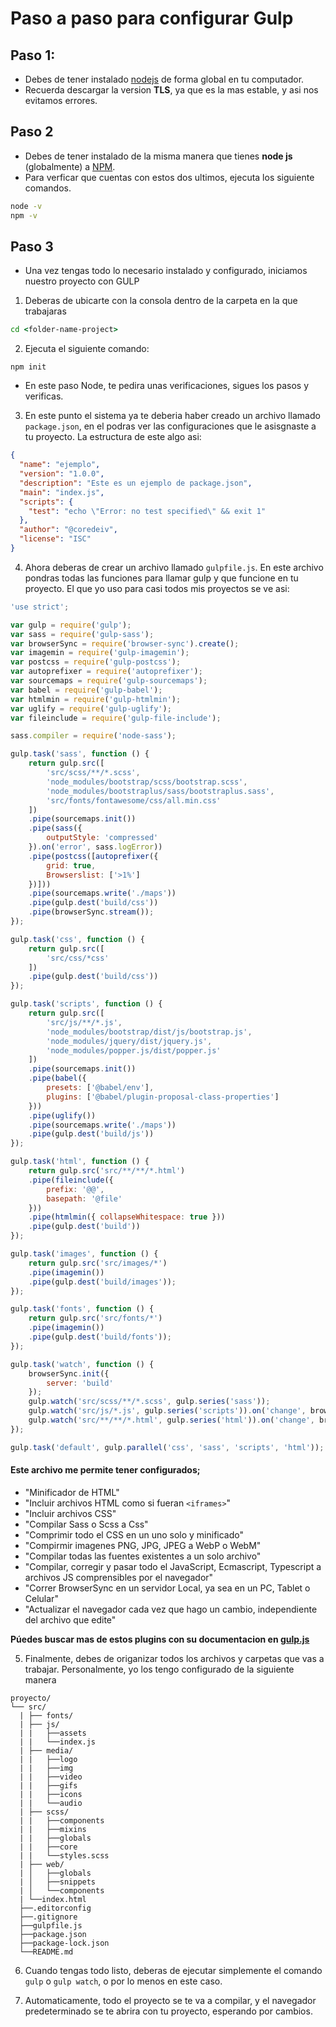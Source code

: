 # Paso a paso para configurar Gulp

## Paso 1:

- Debes de tener instalado [nodejs](https://nodejs.org/es/) de forma global en tu computador.
- Recuerda descargar la version **TLS**, ya que es la mas estable, y asi nos evitamos errores.

## Paso 2

- Debes de tener instalado de la misma manera que tienes **node js** (globalmente) a [NPM](https://www.npmjs.com/).
- Para verficar que cuentas con estos dos ultimos, ejecuta los siguiente comandos.

```cmd
node -v
npm -v
```

## Paso 3

- Una vez tengas todo lo necesario instalado y configurado, iniciamos nuestro proyecto con GULP

1. Deberas de ubicarte con la consola dentro de la carpeta en la que trabajaras

```cmd
cd <folder-name-project>
```

2. Ejecuta el siguiente comando:

```node
npm init
```

- En este paso Node, te pedira unas verificaciones, sigues los pasos y verificas.

3. En este punto el sistema ya te deberia haber creado un archivo llamado `package.json`, en el podras ver las configuraciones que le asisgnaste a tu proyecto. La estructura de este algo asi:

```json
{
  "name": "ejemplo",
  "version": "1.0.0",
  "description": "Este es un ejemplo de package.json",
  "main": "index.js",
  "scripts": {
    "test": "echo \"Error: no test specified\" && exit 1"
  },
  "author": "@coredeiv",
  "license": "ISC"
}
```

4. Ahora deberas de crear un archivo llamado `gulpfile.js`. En este archivo pondras todas las funciones para llamar gulp y que funcione en tu proyecto. El que yo uso para casi todos mis proyectos se ve asi:

```javascript
'use strict';

var gulp = require('gulp');
var sass = require('gulp-sass');
var browserSync = require('browser-sync').create();
var imagemin = require('gulp-imagemin');
var postcss = require('gulp-postcss');
var autoprefixer = require('autoprefixer');
var sourcemaps = require('gulp-sourcemaps');
var babel = require('gulp-babel');
var htmlmin = require('gulp-htmlmin');
var uglify = require('gulp-uglify');
var fileinclude = require('gulp-file-include');

sass.compiler = require('node-sass');

gulp.task('sass', function () {
    return gulp.src([
        'src/scss/**/*.scss',
        'node_modules/bootstrap/scss/bootstrap.scss',
        'node_modules/bootstraplus/sass/bootstraplus.sass',
        'src/fonts/fontawesome/css/all.min.css'
    ])
    .pipe(sourcemaps.init())
    .pipe(sass({
        outputStyle: 'compressed'
    }).on('error', sass.logError))
    .pipe(postcss([autoprefixer({
        grid: true,
        Browserslist: ['>1%']
    })]))
    .pipe(sourcemaps.write('./maps'))
    .pipe(gulp.dest('build/css'))
    .pipe(browserSync.stream());
});

gulp.task('css', function () {
    return gulp.src([
        'src/css/*css'
    ])
    .pipe(gulp.dest('build/css'))
});

gulp.task('scripts', function () {
    return gulp.src([
        'src/js/**/*.js',
        'node_modules/bootstrap/dist/js/bootstrap.js',
        'node_modules/jquery/dist/jquery.js',
        'node_modules/popper.js/dist/popper.js'
    ])
    .pipe(sourcemaps.init())
    .pipe(babel({
        presets: ['@babel/env'],
        plugins: ['@babel/plugin-proposal-class-properties']
    }))
    .pipe(uglify())
    .pipe(sourcemaps.write('./maps'))
    .pipe(gulp.dest('build/js'))
});

gulp.task('html', function () {
    return gulp.src('src/**/**/*.html')
    .pipe(fileinclude({
        prefix: '@@',
        basepath: '@file'
    }))
    .pipe(htmlmin({ collapseWhitespace: true }))
    .pipe(gulp.dest('build'))
});

gulp.task('images', function () {
    return gulp.src('src/images/*')
    .pipe(imagemin())
    .pipe(gulp.dest('build/images'));
});

gulp.task('fonts', function () {
    return gulp.src('src/fonts/*')
    .pipe(imagemin())
    .pipe(gulp.dest('build/fonts'));
});

gulp.task('watch', function () {
    browserSync.init({
        server: 'build'
    });
    gulp.watch('src/scss/**/*.scss', gulp.series('sass'));
    gulp.watch('src/js/*.js', gulp.series('scripts')).on('change', browserSync.reload);
    gulp.watch('src/**/**/*.html', gulp.series('html')).on('change', browserSync.reload);
});

gulp.task('default', gulp.parallel('css', 'sass', 'scripts', 'html'));
```

#### Este archivo me permite tener configurados; 

- "Minificador de HTML"
- "Incluir archivos HTML como si fueran `<iframes>`"
- "Incluir archivos CSS"
- "Compilar Sass o Scss a Css"
- "Comprimir todo el CSS en un uno solo y minificado"
- "Compirmir imagenes PNG, JPG, JPEG a WebP o WebM"
- "Compilar todas las fuentes existentes a un solo archivo"
- "Compilar, corregir y pasar todo el JavaScript, Ecmascript, Typescript a archivos JS comprensibles por el navegador"
- "Correr BrowserSync en un servidor Local, ya sea en un PC, Tablet o Celular"
- "Actualizar el navegador cada vez que hago un cambio, independiente del archivo que edite"

**Púedes buscar mas de estos plugins con su documentacion en [gulp.js](https://gulpjs.com/)**

5. Finalmente, debes de origanizar todos los archivos y carpetas que vas a trabajar. Personalmente, yo los tengo configurado de la siguiente manera

```text
proyecto/
└── src/
  | ├── fonts/
  | ├── js/
  | |   ├──assets
  | |   └──index.js
  | ├── media/
  | |   ├──logo
  | |   ├──img
  | |   ├──video
  | |   ├──gifs
  | |   ├──icons
  | |   └──audio
  | ├── scss/
  | |   ├──components
  | |   ├──mixins
  | |   ├──globals
  | |   ├──core
  | |   └──styles.scss
  | ├── web/
  | │   ├──globals
  | │   ├──snippets
  | │   └──components
  | └──index.html
  ├──.editorconfig
  ├──.gitignore
  ├──gulpfile.js
  ├──package.json
  ├──package-lock.json
  └──README.md
```

6. Cuando tengas todo listo, deberas de ejecutar simplemente el comando `gulp` o `gulp watch`, o por lo menos en este caso.

7. Automaticamente, todo el proyecto se te va a compilar, y el navegador predeterminado se te abrira con tu proyecto, esperando por cambios.

